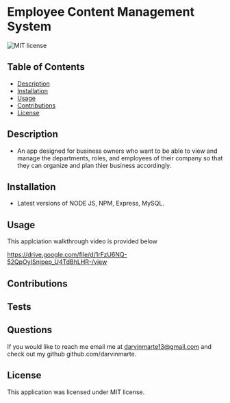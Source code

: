 # Employee Content Management System

![MIT license](https://img.shields.io/badge/license-MIT-blue)

## Table of Contents

- [Description](#description)
- [Installation](#installation)
- [Usage](#usage)
- [Contributions](#contributions)
- [License](#license)

## Description

- An app designed for business owners who want to be able to view and manage the departments, roles, and employees of their company
so that they can organize and plan thier business accordingly. 

## Installation

- Latest versions of NODE JS, NPM, Express, MySQL. 

## Usage

This applciation walkthrough video is provided below

https://drive.google.com/file/d/1rFzU6NQ-52QpOyISnjpep_U4TdBhLHR-/view 

## Contributions

## Tests

## Questions

If you would like to reach me email me at darvinmarte13@gmail.com and check out my github github.com/darvinmarte.

## License

 This application was licensed under MIT license.
